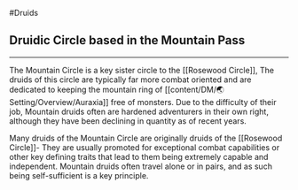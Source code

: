 #Druids
## Druidic Circle based in the Mountain Pass
---
The Mountain Circle is a key sister circle to the [[Rosewood Circle]], The druids of this circle are typically far more combat oriented and are dedicated to keeping the mountain ring of [[content/DM/🌏︎ Setting/Overview/Auraxia]] free of monsters. Due to the difficulty of their job, Mountain druids often are hardened adventurers in their own right, although they have been declining in quantity as of recent years. 

Many druids of the Mountain Circle are originally druids of the [[Rosewood Circle]]- They are usually promoted for exceptional combat capabilities or other key defining traits that lead to them being extremely capable and independent. Mountain druids often travel alone or in pairs, and as such being self-sufficient is a key principle. 